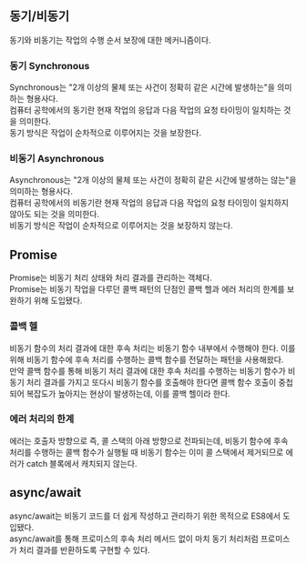 ## 동기/비동기

동기와 비동기는 작업의 수행 순서 보장에 대한 메커니즘이다.

### 동기 Synchronous

Synchronous는 "2개 이상의 물체 또는 사건이 정확히 같은 시간에 발생하는"을 의미하는 형용사다.  
컴퓨터 공학에서의 동기란 현재 작업의 응답과 다음 작업의 요청 타이밍이 일치하는 것을 의미한다.  
동기 방식은 작업이 순차적으로 이루어지는 것을 보장한다.

### 비동기 Asynchronous

Asynchronous는 "2개 이상의 물체 또는 사건이 정확히 같은 시간에 발생하는 않는"을 의미하는 형용사다.  
컴퓨터 공학에서의 비동기란 현재 작업의 응답과 다음 작업의 요청 타이밍이 일치하지 않아도 되는 것을 의미한다.  
비동기 방식은 작업이 순차적으로 이루어지는 것을 보장하지 않는다.

## Promise

Promise는 비동기 처리 상태와 처리 결과를 관리하는 객체다.  
Promise는 비동기 작업을 다루던 콜백 패턴의 단점인 콜백 헬과 에러 처리의 한계를 보완하기 위해 도입됐다.

### 콜백 헬

비동기 함수의 처리 결과에 대한 후속 처리는 비동기 함수 내부에서 수행해야 한다. 이를 위해 비동기 함수에 후속 처리를 수행하는 콜백 함수를 전달하는 패턴을 사용해왔다.  
만약 콜백 함수를 통해 비동기 처리 결과에 대한 후속 처리를 수행하는 비동기 함수가 비동기 처리 결과를 가지고 또다시 비동기 함수를 호출해야 한다면 콜백 함수 호출이 중첩되어 복잡도가 높아지는 현상이 발생하는데, 이를 콜백 헬이라 한다.

### 에러 처리의 한계

에러는 호출자 방향으로 즉, 콜 스택의 아래 방향으로 전파되는데, 비동기 함수에 후속 처리를 수행하는 콜백 함수가 실행될 때 비동기 함수는 이미 콜 스택에서 제거되므로 에러가 catch 블록에서 캐치되지 않는다.

## async/await

async/await는 비동기 코드를 더 쉽게 작성하고 관리하기 위한 목적으로 ES8에서 도입됐다.  
async/await를 통해 프로미스의 후속 처리 메서드 없이 마치 동기 처리처럼 프로미스가 처리 결과를 반환하도록 구현할 수 있다.
